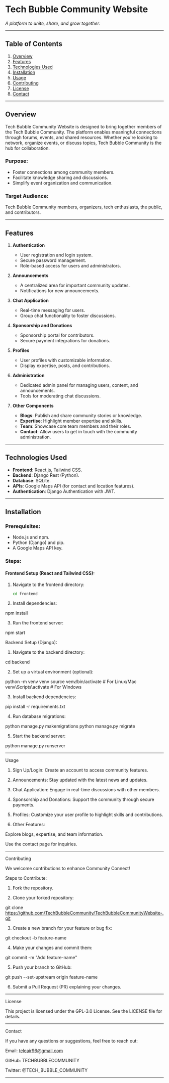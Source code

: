 # **Tech Bubble Community Website**  
*A platform to unite, share, and grow together.*  

---

## **Table of Contents**  
1. [Overview](#overview)  
2. [Features](#features)  
3. [Technologies Used](#technologies-used)  
4. [Installation](#installation)  
5. [Usage](#usage)  
6. [Contributing](#contributing)  
7. [License](#license)  
8. [Contact](#contact)  

---

## **Overview**  
Tech Bubble Community Website is designed to bring together members of the Tech Bubble Community. The platform enables meaningful connections through forums, events, and shared resources. Whether you're looking to network, organize events, or discuss topics, Tech Bubble Community is the hub for collaboration.  

### **Purpose:**  
- Foster connections among community members.  
- Facilitate knowledge sharing and discussions.  
- Simplify event organization and communication.  

### **Target Audience:**  
Tech Bubble Community members, organizers, tech enthusiasts, the public, and contributors.  

---

## **Features**  

1. **Authentication**  
   - User registration and login system.  
   - Secure password management.  
   - Role-based access for users and administrators.  

2. **Announcements**  
   - A centralized area for important community updates.  
   - Notifications for new announcements.  

3. **Chat Application**  
   - Real-time messaging for users.  
   - Group chat functionality to foster discussions.  

4. **Sponsorship and Donations**  
   - Sponsorship portal for contributors.  
   - Secure payment integrations for donations.  

5. **Profiles**  
   - User profiles with customizable information.  
   - Display expertise, posts, and contributions.  

6. **Administration**  
   - Dedicated admin panel for managing users, content, and announcements.  
   - Tools for moderating chat discussions.  

7. **Other Components**  
   - **Blogs**: Publish and share community stories or knowledge.  
   - **Expertise**: Highlight member expertise and skills.  
   - **Team**: Showcase core team members and their roles.  
   - **Contact**: Allow users to get in touch with the community administration.  

---

## **Technologies Used**  
- **Frontend**: React.js, Tailwind CSS.  
- **Backend**: Django Rest (Python).  
- **Database**: SQLite.  
- **APIs**: Google Maps API (for contact and location features).  
- **Authentication**: Django Authentication with JWT.  

---

## **Installation**  

### **Prerequisites:**  
- Node.js and npm.  
- Python (Django) and pip.  
- A Google Maps API key.  

### **Steps:**  

#### **Frontend Setup (React and Tailwind CSS):**  

1. Navigate to the frontend directory:  
   ```bash
   cd frontend

2. Install dependencies:

npm install


3. Run the frontend server:

npm start



Backend Setup (Django):

1. Navigate to the backend directory:

cd backend


2. Set up a virtual environment (optional):

python -m venv venv
source venv/bin/activate  # For Linux/Mac
venv\Scripts\activate  # For Windows


3. Install backend dependencies:

pip install -r requirements.txt


4. Run database migrations:

python manage.py makemigrations
python manage.py migrate


5. Start the backend server:

python manage.py runserver




---

Usage

1. Sign Up/Login: Create an account to access community features.


2. Announcements: Stay updated with the latest news and updates.


3. Chat Application: Engage in real-time discussions with other members.


4. Sponsorship and Donations: Support the community through secure payments.


5. Profiles: Customize your user profile to highlight skills and contributions.


6. Other Features:

Explore blogs, expertise, and team information.

Use the contact page for inquiries.





---

Contributing

We welcome contributions to enhance Community Connect!

Steps to Contribute:

1. Fork the repository.


2. Clone your forked repository:

git clone https://github.com/TechBubbleCommunity/TechBubbleCommunityWebsite-.git


3. Create a new branch for your feature or bug fix:

git checkout -b feature-name


4. Make your changes and commit them:

git commit -m "Add feature-name"


5. Push your branch to GitHub:

git push --set-upstream origin feature-name


6. Submit a Pull Request (PR) explaining your changes.




---

License

This project is licensed under the GPL-3.0 License. See the LICENSE file for details.


---

Contact

If you have any questions or suggestions, feel free to reach out:

Email: teleair96@gmail.com

GitHub: TECHBUBBLECOMMUNITY

Twitter: @TECH_BUBBLE_COMMUNITY



---

